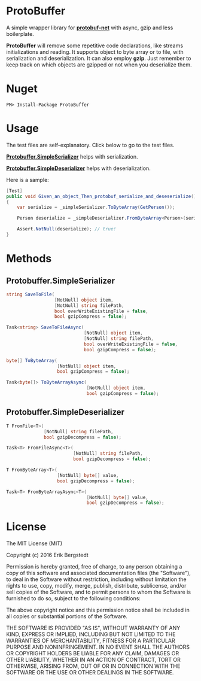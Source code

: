 # ProtoBuffer

A simple wrapper library for **[protobuf-net](https://github.com/mgravell/protobuf-net)** with async, gzip and
less boilerplate.

**ProtoBuffer** will remove some repetitive code declarations, like streams initializations and reading. It supports object to byte array or to file, with serialization and deserialization. It can also employ **gzip**. Just remember to keep track on which objects are gzipped or not when you deserialize them.

# Nuget

    PM> Install-Package ProtoBuffer

# Usage

The test files are self-explanatory. Click below to go to the test files.

**[Protobuffer.SimpleSerializer](https://github.com/ebergstedt/ProtoBuffer/blob/master/ProtoBuffer.Test/SimpleSerializer_Test.cs)** helps with serialization.

**[Protobuffer.SimpleDeserializer](https://github.com/ebergstedt/ProtoBuffer/blob/master/ProtoBuffer.Test/SimpleDeserializer_Test.cs)** helps with deserialization.

Here is a sample:

```C#
[Test]
public void Given_an_object_Then_protobuf_serialize_and_deseserialize()
{
    var serialize = _simpleSerializer.ToByteArray(GetPerson());

    Person deserialize = _simpleDeserializer.FromByteArray<Person>(serialize);

    Assert.NotNull(deserialize); // true!
}
```

# Methods

## Protobuffer.SimpleSerializer
```C#
string SaveToFile(
				  [NotNull] object item,
				  [NotNull] string filePath,
				  bool overWriteExistingFile = false,
				  bool gzipCompress = false);

Task<string> SaveToFileAsync(
							 [NotNull] object item, 
							 [NotNull] string filePath, 
							 bool overWriteExistingFile = false, 
							 bool gzipCompress = false);

byte[] ToByteArray(
				   [NotNull] object item,
				   bool gzipCompress = false);

Task<byte[]> ToByteArrayAsync(
							  [NotNull] object item,
							  bool gzipCompress = false);        
```

## Protobuffer.SimpleDeserializer
```C#
T FromFile<T>(
			  [NotNull] string filePath, 
			  bool gzipDecompress = false);

Task<T> FromFileAsync<T>(
						 [NotNull] string filePath,
						 bool gzipDecompress = false);

T FromByteArray<T>(
				   [NotNull] byte[] value,
				   bool gzipDecompress = false);

Task<T> FromByteArrayAsync<T>(
							  [NotNull] byte[] value,
							  bool gzipDecompress = false);
```

# License

The MIT License (MIT)

Copyright (c) 2016 Erik Bergstedt

Permission is hereby granted, free of charge, to any person obtaining a copy
of this software and associated documentation files (the "Software"), to deal
in the Software without restriction, including without limitation the rights
to use, copy, modify, merge, publish, distribute, sublicense, and/or sell
copies of the Software, and to permit persons to whom the Software is
furnished to do so, subject to the following conditions:

The above copyright notice and this permission notice shall be included in all
copies or substantial portions of the Software.

THE SOFTWARE IS PROVIDED "AS IS", WITHOUT WARRANTY OF ANY KIND, EXPRESS OR
IMPLIED, INCLUDING BUT NOT LIMITED TO THE WARRANTIES OF MERCHANTABILITY,
FITNESS FOR A PARTICULAR PURPOSE AND NONINFRINGEMENT. IN NO EVENT SHALL THE
AUTHORS OR COPYRIGHT HOLDERS BE LIABLE FOR ANY CLAIM, DAMAGES OR OTHER
LIABILITY, WHETHER IN AN ACTION OF CONTRACT, TORT OR OTHERWISE, ARISING FROM,
OUT OF OR IN CONNECTION WITH THE SOFTWARE OR THE USE OR OTHER DEALINGS IN THE
SOFTWARE.
